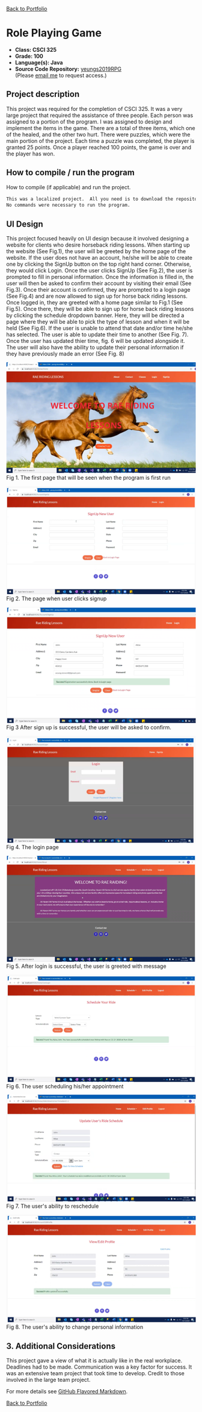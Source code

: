 [Back to Portfolio](./)

Role Playing Game
===============

-   **Class: CSCI 325** 
-   **Grade: 100**
-   **Language(s): Java**
-   **Source Code Repository:** [yeungs2019RPG](https://github.com/Epowell50/CSCI-495-Team-Project)  
    (Please [email me](mailto:sayeung@csustudent.net?subject=GitHub%20Access) to request access.)

## Project description
This project was required for the completion of CSCI 325.  It was a very large project that required the assistance of three people. Each person was assigned to a portion of the program.  I was assigned to design and implement the items in the game.  There are a total of three items, which one of the healed, and the other two hurt.  There were puzzles, which were the main portion of the project.  Each time a puzzle was completed, the player is granted 25 points. Once a player reached 100 points, the game is over and the player has won.

## How to compile / run the program

How to compile (if applicable) and run the project.

```bash
This was a localized project.  All you need is to download the repository and have Visual Studio to run.
No commands were necessary to run the program.
```

## UI Design

This project focused heavily on UI design because it involved designing a website for clients who desire horseback riding lessons.  When starting up the website (See Fig.1), the user will be greeted by the home page of the website.  If the user does not have an account, he/she will be able to create one by clicking the SignUp button on the top right hand corner.  Otherwise, they would click Login.  Once the user clicks SignUp (See Fig.2), the user is prompted to fill in personal information.  Once the information is filled in, the user will then be asked to confirm their account by visiting their email (See Fig.3).  Once their account is confirmed, they are prompted to a login page (See Fig.4) and are now allowed to sign up for horse back riding lessons.  Once logged in, they are greeted with a home page similar to Fig.1 (See Fig.5). Once there, they will be able to sign up for horse back riding lessons by clicking the schedule dropdown banner.  Here, they will be directed a page where they will be able to pick the type of lesson and when it will be held (See Fig.6).  If the user is unable to attend that date and/or time he/she has selected.  The user is able to update their time to another (See Fig. 7).  Once the user has updated thier time, fig. 6 will be updated alongside it. The user will also have the ability to update their personal information if they have previously made an error (See Fig. 8)

![screenshot](images/Rae1.png)
Fig 1. The first page that will be seen when the program is first run

![screenshot](images/Rae2.png)
Fig 2. The page when user clicks signup

![screenshot](images/Rae3.png)
Fig 3 After sign up is successful, the user will be asked to confirm.

![screenshot](images/Rae4.png)
Fig 4. The login page

![screenshot](images/Rae5.png)
Fig 5. After login is successful, the user is greeted with message

![screenshot](images/Rae8.png)
Fig 6. The user scheduling his/her appointment

![screenshot](images/Rae10.png)
Fig 7. The user's ability to reschedule

![screenshot](images/Rae11.png)
Fig 8. The user's ability to change personal information

## 3. Additional Considerations
This project gave a view of what it is actually like in the real workplace.  Deadlines had to be made.  Communication was a key factor for success. It was an extensive team project that took time to develop.  Credit to those involved in the large team project.

For more details see [GitHub Flavored Markdown](https://guides.github.com/features/mastering-markdown/).

[Back to Portfolio](./)
